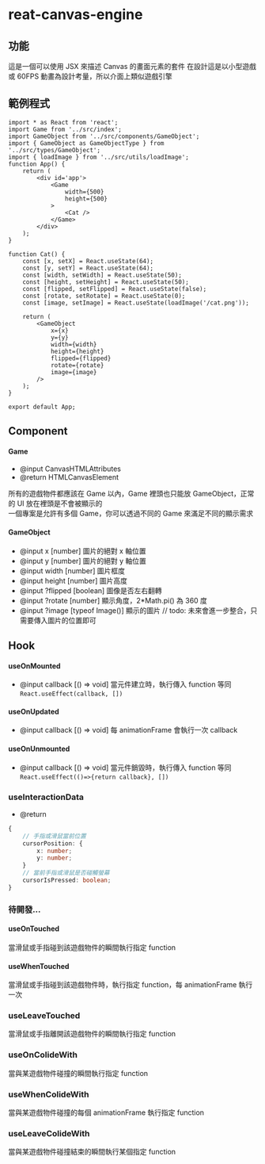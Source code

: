 <h1>reat-canvas-engine</h1>

## 功能

這是一個可以使用 JSX 來描述 Canvas 的畫面元素的套件
在設計這是以小型遊戲或 60FPS 動畫為設計考量，所以介面上類似遊戲引擎

## 範例程式

```tsx
import * as React from 'react';
import Game from '../src/index';
import GameObject from '../src/components/GameObject';
import { GameObject as GameObjectType } from '../src/types/GameObject';
import { loadImage } from '../src/utils/loadImage';
function App() {
	return (
		<div id='app'>
			<Game
				width={500}
				height={500}
			>
				<Cat />
			</Game>
		</div>
	);
}

function Cat() {
	const [x, setX] = React.useState(64);
	const [y, setY] = React.useState(64);
	const [width, setWidth] = React.useState(50);
	const [height, setHeight] = React.useState(50);
	const [flipped, setFlipped] = React.useState(false);
	const [rotate, setRotate] = React.useState(0);
	const [image, setImage] = React.useState(loadImage('/cat.png'));

	return (
		<GameObject
			x={x}
			y={y}
			width={width}
			height={height}
			flipped={flipped}
			rotate={rotate}
			image={image}
		/>
	);
}

export default App;
```

## Component

#### Game

-   @input CanvasHTMLAttributes
-   @return HTMLCanvasElement

所有的遊戲物件都應該在 Game 以內，Game 裡頭也只能放 GameObject，正常的 UI 放在裡頭是不會被顯示的<br>
一個專案是允許有多個 Game，你可以透過不同的 Game 來滿足不同的顯示需求

#### GameObject

-   @input x [number] 圖片的絕對 x 軸位置
-   @input y [number] 圖片的絕對 y 軸位置
-   @input width [number] 圖片框度
-   @input height [number] 圖片高度
-   @input ?flipped [boolean] 圖像是否左右翻轉
-   @input ?rotate [number] 顯示角度，2\*Math.pi() 為 360 度
-   @input ?image [typeof Image()] 顯示的圖片 // todo: 未來會進一步整合，只需要傳入圖片的位置即可

## Hook

#### useOnMounted

-   @input callback [() => void]
    當元件建立時，執行傳入 function
    等同 `React.useEffect(callback, [])`

#### useOnUpdated

-   @input callback [() => void]
    每 animationFrame 會執行一次 callback

#### useOnUnmounted

-   @input callback [() => void]
    當元件銷毀時，執行傳入 function
    等同 `React.useEffect(()=>{return callback}, [])`

### useInteractionData

-   @return

```ts
{
	// 手指或滑鼠當前位置
	cursorPosition: {
		x: number;
		y: number;
	}
	// 當前手指或滑鼠是否碰觸螢幕
	cursorIsPressed: boolean;
}
```

### 待開發...

#### useOnTouched

當滑鼠或手指碰到該遊戲物件的瞬間執行指定 function

#### useWhenTouched

當滑鼠或手指碰到該遊戲物件時，執行指定 function，每 animationFrame 執行一次

### useLeaveTouched

當滑鼠或手指離開該遊戲物件的瞬間執行指定 function

### useOnColideWith

當與某遊戲物件碰撞的瞬間執行指定 function

### useWhenColideWith

當與某遊戲物件碰撞的每個 animationFrame 執行指定 function

### useLeaveColideWith

當與某遊戲物件碰撞結束的瞬間執行某個指定 function
